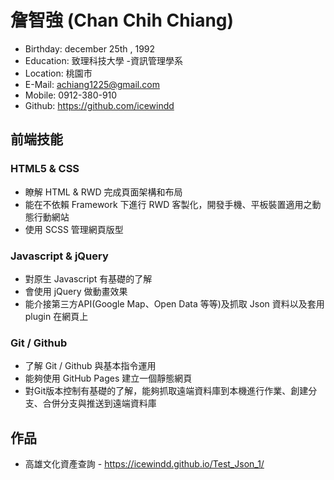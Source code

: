 # 詹智強 (Chan Chih Chiang)
* Birthday: december 25th , 1992
* Education: 致理科技大學 -資訊管理學系
* Location: 桃園市
* E-Mail: achiang1225@gmail.com
* Mobile: 0912-380-910
* Github: https://github.com/icewindd
## 前端技能
### HTML5 & CSS
* 瞭解 HTML & RWD 完成頁面架構和布局
* 能在不依賴 Framework 下進行 RWD 客製化，開發手機、平板裝置適用之動態行動網站
* 使用 SCSS 管理網頁版型
### Javascript & jQuery
* 對原生 Javascript 有基礎的了解
* 會使用 jQuery 做動畫效果
* 能介接第三方API(Google Map、Open Data 等等)及抓取 Json 資料以及套用 plugin 在網頁上
### Git / Github
* 了解 Git / Github 與基本指令運用
* 能夠使用 GitHub Pages 建立一個靜態網頁
* 對Git版本控制有基礎的了解，能夠抓取遠端資料庫到本機進行作業、創建分支、合併分支與推送到遠端資料庫
## 作品
* 高雄文化資產查詢 - https://icewindd.github.io/Test_Json_1/
